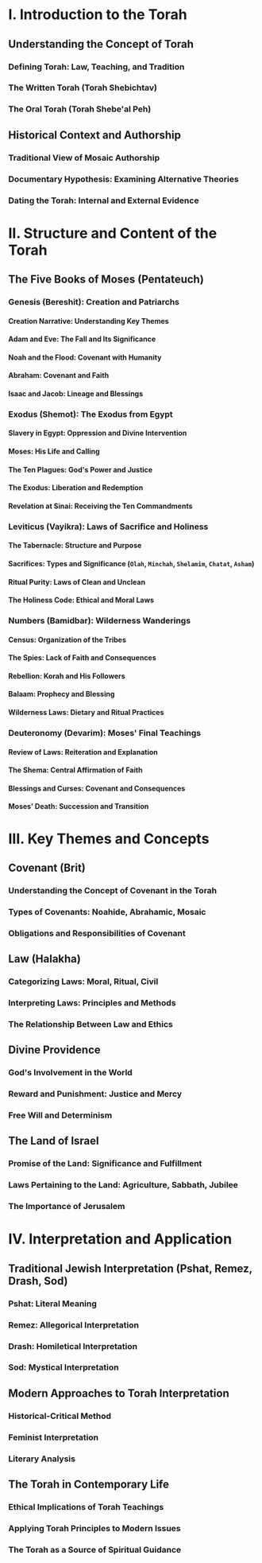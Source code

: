 # I. Introduction to the Torah

## Understanding the Concept of Torah

### Defining Torah: Law, Teaching, and Tradition

### The Written Torah (Torah Shebichtav)

### The Oral Torah (Torah Shebe'al Peh)

## Historical Context and Authorship

### Traditional View of Mosaic Authorship

### Documentary Hypothesis: Examining Alternative Theories

### Dating the Torah: Internal and External Evidence

# II. Structure and Content of the Torah

## The Five Books of Moses (Pentateuch)

### Genesis (Bereshit): Creation and Patriarchs

#### Creation Narrative: Understanding Key Themes

#### Adam and Eve: The Fall and Its Significance

#### Noah and the Flood: Covenant with Humanity

#### Abraham: Covenant and Faith

#### Isaac and Jacob: Lineage and Blessings

### Exodus (Shemot): The Exodus from Egypt

#### Slavery in Egypt: Oppression and Divine Intervention

#### Moses: His Life and Calling

#### The Ten Plagues: God's Power and Justice

#### The Exodus: Liberation and Redemption

#### Revelation at Sinai: Receiving the Ten Commandments

### Leviticus (Vayikra): Laws of Sacrifice and Holiness

#### The Tabernacle: Structure and Purpose

#### Sacrifices: Types and Significance (`Olah`, `Minchah`, `Shelamim`, `Chatat`, `Asham`)

#### Ritual Purity: Laws of Clean and Unclean

#### The Holiness Code: Ethical and Moral Laws

### Numbers (Bamidbar): Wilderness Wanderings

#### Census: Organization of the Tribes

#### The Spies: Lack of Faith and Consequences

#### Rebellion: Korah and His Followers

#### Balaam: Prophecy and Blessing

#### Wilderness Laws: Dietary and Ritual Practices

### Deuteronomy (Devarim): Moses' Final Teachings

#### Review of Laws: Reiteration and Explanation

#### The Shema: Central Affirmation of Faith

#### Blessings and Curses: Covenant and Consequences

#### Moses' Death: Succession and Transition

# III. Key Themes and Concepts

## Covenant (Brit)

### Understanding the Concept of Covenant in the Torah

### Types of Covenants: Noahide, Abrahamic, Mosaic

### Obligations and Responsibilities of Covenant

## Law (Halakha)

### Categorizing Laws: Moral, Ritual, Civil

### Interpreting Laws: Principles and Methods

### The Relationship Between Law and Ethics

## Divine Providence

### God's Involvement in the World

### Reward and Punishment: Justice and Mercy

### Free Will and Determinism

## The Land of Israel

### Promise of the Land: Significance and Fulfillment

### Laws Pertaining to the Land: Agriculture, Sabbath, Jubilee

### The Importance of Jerusalem

# IV. Interpretation and Application

## Traditional Jewish Interpretation (Pshat, Remez, Drash, Sod)

### Pshat: Literal Meaning

### Remez: Allegorical Interpretation

### Drash: Homiletical Interpretation

### Sod: Mystical Interpretation

## Modern Approaches to Torah Interpretation

### Historical-Critical Method

### Feminist Interpretation

### Literary Analysis

## The Torah in Contemporary Life

### Ethical Implications of Torah Teachings

### Applying Torah Principles to Modern Issues

### The Torah as a Source of Spiritual Guidance
